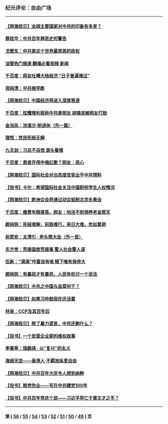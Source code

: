 ### 纪元评论：自由广场
---
#### [【网海拾贝】全球主要国家对中共的印象有多差？](../../pages/nsc993/n13085788.md?07140330) 
#### [蔡桂华：中共百年罪恶史的警告](../../pages/nsc993/n13085715.md?07140330) 
#### [戈壁东：中共是这个世界最邪恶的政权](../../pages/nsc993/n13085641.md?07140330) 
#### [油管热门频道 翻墙必看视频 新闻](ok?07140330)
#### [千百度：网友吐槽大陆经济 “日子普遍难过”](../../pages/nsc993/n13085475.md?07140330) 
#### [郑纯清：中共根早断](../../pages/nsc993/n13084579.md?07140330) 
#### [【网海拾贝】中国经济将进入深度衰退](../../pages/nsc993/n13082552.md?07140330) 
#### [千百度：炫耀塔利班称中共是朋友  胡锡进被网友打脸](../../pages/nsc993/n13081538.md?07140330) 
#### [金浴凤：浣溪沙·盼退休（外一篇）](../../pages/nsc993/n13081560.md?07140330) 
#### [理悟：党民死结无解](../../pages/nsc993/n13081552.md?07140330) 
#### [九天剑：习总不自信 源头看猪](../../pages/nsc993/n13081197.md?07140330) 
#### [千百度：患者开颅中唱红歌？网友：恶心](../../pages/nsc993/n13080377.md?07140330) 
#### [【网海拾贝】国际社会对台态度改变出乎中共预料](../../pages/nsc993/n13080968.md?07140330) 
#### [【投书】卡尔：希望国际社会关注中国职校学生人权情况](../../pages/nsc993/n13080410.md?07140330) 
#### [【网海拾贝】欧洲议会将通过动议抵制北京冬奥会](../../pages/nsc993/n13078156.md?07140330) 
#### [千百度：缴费年限提高，网友：怕活不到领养老金那天](../../pages/nsc993/n13078088.md?07140330) 
#### [颜纯钩：死结难解，前路难行，来日大难，危如累卵](../../pages/nsc993/n13077179.md?07140330) 
#### [祝君安：太清引 · 斧头帮大会（外一首）](../../pages/nsc993/n13077162.md?07140330) 
#### [东方觉：荒唐国度荒唐事 雷人社会雷人语](../../pages/nsc993/n13075917.md?07140330) 
#### [伍新：“滴滴”咋着没有啥 眼下唯有保命大](../../pages/nsc993/n13075894.md?07140330) 
#### [颜纯钩：有暴政才有暴民，人民有权讨一个说法](../../pages/nsc993/n13075734.md?07140330) 
#### [【网海拾贝】中共之中国与韭菜何干？](../../pages/nsc993/n13075428.md?07140330) 
#### [【网海拾贝】如果习仲勋现在还活着](../../pages/nsc993/n13073410.md?07140330) 
#### [林泉：CCP及其百年后](../../pages/nsc993/n13073226.md?07140330) 
#### [【网海拾贝】除了暴力谎言，中共还剩什么？](../../pages/nsc993/n13071082.md?07140330) 
#### [【投书】一个民营企业家的维权故事](../../pages/nsc993/n13070932.md?07140330) 
#### [李春草：瑞鹧鸪 · 以“复兴”的名义](../../pages/nsc993/n13069984.md?07140330) 
#### [海阔天空——香港⼈·不羁放纵爱⾃由](../../pages/nsc993/n13069407.md?07140330) 
#### [【网海拾贝】中共百年大庆令人想到纳粹](../../pages/nsc993/n13068483.md?07140330) 
#### [【投书】贱党伪业——写在中共建党100年](../../pages/nsc993/n13067843.md?07140330) 
#### [【投书】中共百年党庆个屁——习近平将亡于黄文才之手？](../../pages/nsc993/n13067425.md?07140330) 

---
#### 第 [ [56](./56.md?07140330) / [55](./55.md?07140330) / [54](./54.md?07140330) / [53](./53.md?07140330) / [52](./52.md?07140330) / [51](./51.md?07140330) / [50](./50.md?07140330) / [49](./49.md?07140330) ] 页
